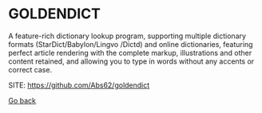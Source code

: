 # GOLDENDICT
 
 A feature-rich dictionary lookup program, supporting
 multiple dictionary formats (StarDict/Babylon/Lingvo
 /Dictd) and online dictionaries, featuring perfect
 article rendering with the complete markup,
 illustrations and other content retained, and allowing
 you to type in words without any accents or correct
 case. 
 
 SITE: https://github.com/Abs62/goldendict

 [Go back](https://portable-linux-apps.github.io/apps.html)
